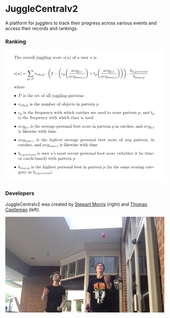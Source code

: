 # JuggleCentralv2
A platform for jugglers to track their progress across various events and access their records and rankings.

### Ranking
![](https://raw.githubusercontent.com/stew2003/JuggleCentralv2/master/ranking_calculation.png)

### Developers
JuggleCentralv2 was created by [Stewart Morris](https://github.com/stew2003) (right) and [Thomas Castleman](https://github.com/thomascastleman) (left).

<img src="https://raw.githubusercontent.com/stew2003/JuggleCentralv2/master/jugglecentral_authors.png" width="500">
